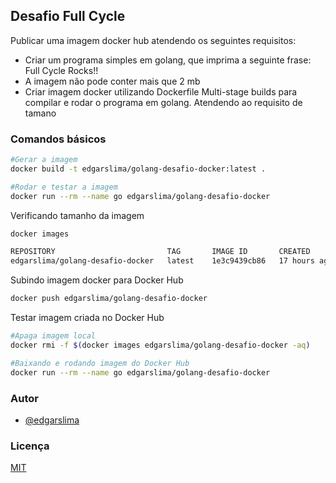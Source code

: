 ## Desafio Full Cycle

Publicar uma imagem docker hub atendendo os seguintes requisitos:
- Criar um programa simples em golang, que imprima a seguinte frase: Full Cycle Rocks!! 
- A imagem não pode conter mais que 2 mb
- Criar imagem docker utilizando Dockerfile Multi-stage builds para compilar e rodar o programa em golang. Atendendo ao requisito de tamano


### Comandos básicos
```bash
#Gerar a imagem
docker build -t edgarslima/golang-desafio-docker:latest .

#Rodar e testar a imagem
docker run --rm --name go edgarslima/golang-desafio-docker
````

Verificando tamanho da imagem
```bash
docker images

REPOSITORY                         TAG       IMAGE ID       CREATED        SIZE
edgarslima/golang-desafio-docker   latest    1e3c9439cb86   17 hours ago   1.8MB

```

Subindo imagem docker para Docker Hub

```bash
docker push edgarslima/golang-desafio-docker

```

Testar imagem criada no Docker Hub
```bash
#Apaga imagem local
docker rmi -f $(docker images edgarslima/golang-desafio-docker -aq)

#Baixando e rodando imagem do Docker Hub
docker run --rm --name go edgarslima/golang-desafio-docker
```

### Autor

- [@edgarslima](https://www.github.com/edgarslima)


### Licença

[MIT](https://choosealicense.com/licenses/mit/)